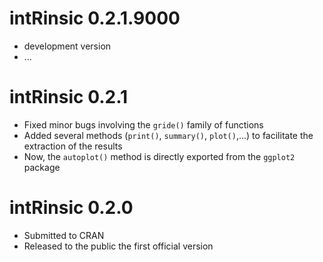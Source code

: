 # intRinsic 0.2.1.9000

* development version
* ...

# intRinsic 0.2.1

* Fixed minor bugs involving the `gride()` family of functions
* Added several methods (`print()`, `summary()`, `plot()`,...) to facilitate the
  extraction of the results
* Now, the `autoplot()` method is directly exported from the `ggplot2` package

# intRinsic 0.2.0

* Submitted to CRAN
* Released to the public the first official version

